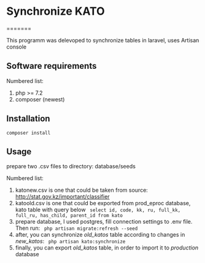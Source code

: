 # Synchronize KATO
=======

This programm was delevoped to synchronize tables in laravel, uses Artisan console

## Software requirements

Numbered list:
  
  1. php >= 7.2
  2. composer (newest)

## Installation
`composer install`

## Usage

prepare two .csv files to directory: database/seeds

Numbered list:

  1. katonew.csv is one that could be taken from source: http://stat.gov.kz/important/classifier
  2. katoold.csv is one that could be exported from prod_eproc database, kato table with query below
`
select
id, code, kk, ru, full_kk, full_ru, has_child, parent_id
from kato`
  3. prepare database, I used postgres, fill connection settings to .env file. Then run:
`
php artisan migrate:refresh --seed`
  4. after, you can synchronize _old_katos_ table according to changes in _new_katos_: 
`
php artisan kato:synchronize`
  5. finally, you can export _old_katos_ table, in order to import it to _production_ database